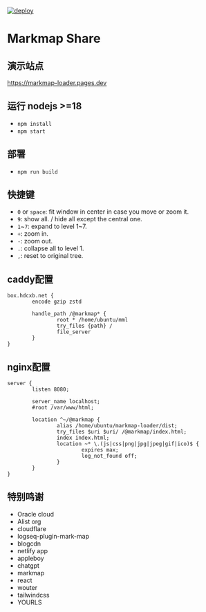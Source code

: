 [![deploy](https://github.com/nanqic/markmap-loader/actions/workflows/deploy.yml/badge.svg)](https://github.com/nanqic/markmap-loader/actions/workflows/deploy.yml)

# Markmap Share

## 演示站点
https://markmap-loader.pages.dev

## 运行 nodejs >=18
- `npm install`
- `npm start`

## 部署
- `npm run build`

## 快捷键
- `0` or `space`: fit window in center in case you move or zoom it.
- `9`: show all. / hide all except the central one.
- `1`~`7`: expand to level 1~7.
- `+`: zoom in.
- `-`: zoom out.
- `.`: collapse all to level 1.
- `,`: reset to original tree.
<!-- - `h`: level up.
- `l`: level down.
- `j`: expand step by step.
- `k`: collapse step by step.
- `n`: focus to next sibling.
- `p`: focus to previous sibling.
- `UP`: move mindmap up.
- `DOWN`: move mindmap down.
- `LEFT`: move mindmap left.
- `RIGHT`: move mindmap right.
- `cmd+[`: go backward.
- `cmd+]`: go forward.
- `/`: popup keybindings help model. -->

## caddy配置
``` Caddyfile
box.hdcxb.net {
        encode gzip zstd

        handle_path /@markmap* {
                root * /home/ubuntu/mml
                try_files {path} /
                file_server
        }
}
```
## nginx配置
``` nginx
server {
        listen 8080;

        server_name localhost;
        #root /var/www/html;

        location ^~/@markmap {
                alias /home/ubuntu/markmap-loader/dist;
                try_files $uri $uri/ /@markmap/index.html;
                index index.html;
                location ~* \.(js|css|png|jpg|jpeg|gif|ico)$ {
                        expires max;
                        log_not_found off;
                }
        }
}
```

## 特别鸣谢
- Oracle cloud 
- Alist org
- cloudflare
- logseq-plugin-mark-map
- blogcdn
- netlify app
- appleboy
- chatgpt
- markmap
- react
- wouter
- tailwindcss
- YOURLS